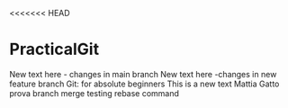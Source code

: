 <<<<<<< HEAD
# PracticalGit
New text here - changes in main branch
New text here -changes in new feature branch
Git: for absolute beginners
This is a new text
Mattia Gatto
prova branch merge 
testing rebase command
